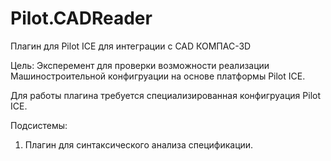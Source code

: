 # Pilot.CADReader
Плагин для Pilot ICE для интеграции с CAD КОМПАС-3D

Цель: Эксперемент для проверки возможности реализации Машиностроительной конфигруации на основе платформы Pilot ICE.

Для работы плагина требуется специализированная конфигруация Pilot ICE.

Подсистемы:

1. Плагин для синтаксического анализа спецификации.
